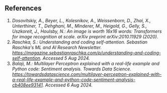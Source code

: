 ## References
1. *Dosovitskiy, A., Beyer, L., Kolesnikov, A., Weissenborn, D., Zhai, X., Unterthiner, T., Dehghani, M., Minderer, M., Heigold, G., Gelly, S., Uszkoreit, J., Houlsby, N.: An image is worth 16x16 words: Transformers for image recognition at scale. arXiv preprint arXiv:2010.11929 (2020).*
2. *Raschka, S.: Understanding and coding self-attention. Sebastian Raschka's ML and AI Research Newsletter. https://magazine.sebastianraschka.com/p/understanding-and-coding-self-attention. Accessed 5 Aug 2024.*
3. *Balaji, M.: Multilayer Perceptron explained with a real-life example and Python code: Sentiment analysis. Towards Data Science. https://towardsdatascience.com/multilayer-perceptron-explained-with-a-real-life-example-and-python-code-sentiment-analysis-cb408ee93141. Accessed 6 Aug 2024.*
